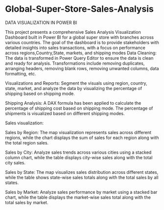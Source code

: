 # Global-Super-Store-Sales-Analysis
DATA VISUALIZATION IN POWER BI

This project presents a comprehensive Sales Analysis Visualization Dashboard built in Power BI for a global super store with branches across various countries. The goal of the dashboard is to provide stakeholders with detailed insights into sales transactions, with a focus on performance across regions,Country,State, markets, and shipping modes
Data Cleaning: The data is transformed in Power Query Editor to ensure the data is clean and ready for analysis. Transformations include removing duplicates, arranging headers, removing blank rows, removing unwanted columns, data formatting, etc.

Visualizations and Reports: Segment the visuals using region, country, state, market, and analyze the data by visualizing the percentage of shipping based on shipping mode.

Shipping Analysis: A DAX formula has been applied to calculate the percentage of shipping cost based on shipping mode. The percentage of shipments is visualized based on different shipping modes.

Sales visualization:

Sales by Region: The map visualization represents sales across different regions, while the chart displays the sum of sales for each region along with the total region sales.

Sales by City: Analyze sales trends across various cities using a stacked column chart, while the table displays city-wise sales along with the total city sales.

Sales by State: The map visualizes sales distribution across different states, while the table shows state-wise sales totals along with the total sales by all states.

Sales by Market: Analyze sales performance by market using a stacked bar chart, while the table displays the market-wise sales total along with the total sales by market.
